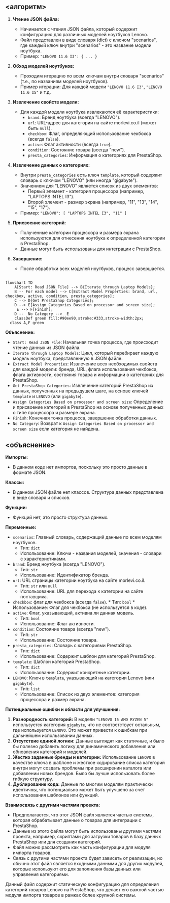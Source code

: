 ## <алгоритм>

1.  **Чтение JSON файла:**
    *   Начинается с чтения JSON файла, который содержит конфигурацию для различных моделей ноутбуков Lenovo.
    *   Файл представлен в виде словаря (dict) с ключом "scenarios", где каждый ключ внутри "scenarios" - это название модели ноутбука.
    *   Пример: `"LENOVO 11.6 I3": { ... }`

2.  **Обход моделей ноутбуков:**
    *   Проходим итерацию по всем ключам внутри словаря "scenarios" (т.е., по названиям моделей ноутбуков).
    *   Пример итерации: Для каждой модели `"LENOVO 11.6 I3"`, `"LENOVO 11.6 I5"` и т.д.

3.  **Извлечение свойств модели:**
    *   Для каждой модели ноутбука извлекаются её характеристики:
        *   `brand`: Бренд ноутбука (всегда "LENOVO").
        *   `url`: URL-адрес для категории на сайте morlevi.co.il (может быть `null`).
        *   `checkbox`: Флаг, определяющий использование чекбокса (всегда `false`).
        *   `active`: Флаг активности (всегда `true`).
        *   `condition`: Состояние товара (всегда "new").
        *   `presta_categories`: Информация о категориях для PrestaShop.

4.  **Извлечение данных о категориях:**
    *   Внутри `presta_categories` есть ключ `template`, который содержит словарь с ключом "LENOVO" (или иногда "gigabyte").
    *   Значением для "LENOVO" является список из двух элементов:
        *   Первый элемент - категория процессора (например, "LAPTOPS INTEL I3").
        *   Второй элемент - размер экрана (например, "11", "13", "14", "15", "17").
    *   Пример: `"LENOVO": [ "LAPTOPS INTEL I3", "11" ]`

5.  **Присвоение категорий:**
    *   Полученные категории процессора и размера экрана используются для отнесения ноутбука к определенной категории в PrestaShop.
    *   Данные могут быть использованы для интеграции с PrestaShop.

6.  **Завершение:**
    *   После обработки всех моделей ноутбуков, процесс завершается.

## <mermaid>

```mermaid
flowchart TD
    A[Start: Read JSON File] --> B{Iterate through Laptop Models};
    B -- For each model --> C[Extract Model Properties: brand, url, checkbox, active, condition, presta_categories];
    C --> D{Get PrestaShop Categories};
    D --> E[Assign Categories Based on processor and screen size];
     E --> F[Finish];
    D --  No Category -->  E
    classDef green fill:#90ee90,stroke:#333,stroke-width:2px;
  class A,F green
```

**Объяснение:**

*   `Start: Read JSON File`: Начальная точка процесса, где происходит чтение данных из JSON файла.
*   `Iterate through Laptop Models`: Цикл, который перебирает каждую модель ноутбука, представленную в JSON файле.
*   `Extract Model Properties`: Извлечение всех необходимых свойств для каждой модели: бренда, URL, флага использования чекбокса, флага активности, состояния товара и информации о категориях для PrestaShop.
*   `Get PrestaShop Categories`: Извлечение категорий PrestaShop из данных, полученных на предыдущем шаге, на основе ключей `template` и `LENOVO` (или `gigabyte`).
*   `Assign Categories Based on processor and screen size`: Определение и присвоение категорий в PrestaShop на основе полученных данных о типе процессора и размере экрана.
*   `Finish`: Конечная точка процесса, завершение обработки данных.
* `No Category`: Возврат к `Assign Categories Based on processor and screen size`  если категория не найдена.

## <объяснение>

**Импорты:**
*   В данном коде нет импортов, поскольку это просто данные в формате JSON.

**Классы:**

*   В данном JSON файле нет классов. Структура данных представлена в виде словаря и списков.

**Функции:**

*   Функций нет, это просто структура данных.

**Переменные:**

*   `scenarios`: Главный словарь, содержащий данные по всем моделям ноутбуков.
    *   Тип: `dict`
    *   Использование: Ключи - названия моделей, значения - словари с характеристиками.
*   `brand`: Бренд ноутбука (всегда "LENOVO").
    *   Тип: `str`
    *   Использование: Идентификатор бренда.
*   `url`: URL страницы категории ноутбука на сайте morlevi.co.il.
    *   Тип: `str` или `null`
    *   Использование: URL для перехода к категории на сайте поставщика.
*    `checkbox`: флаг для чекбокса (всегда `false`).
    *   Тип: `bool`
    *   Использование: Флаг для чекбокса (не используется в коде).
*   `active`: Флаг, указывающий, активна ли данная модель.
    *   Тип: `bool`
    *   Использование: Флаг активности.
*   `condition`: Состояние товара (всегда "new").
    *   Тип: `str`
    *   Использование: Состояние товара.
*   `presta_categories`: Словарь с категориями PrestaShop.
    *   Тип: `dict`
    *   Использование: Содержит шаблон для категорий PrestaShop.
*   `template`: Шаблон категорий PrestaShop.
    *   Тип: `dict`
    *   Использование: Содержит конкретные категории.
*   `LENOVO`: Ключ в `template`, указывающий на категории Lenovo (или `gigabyte`).
    *   Тип: `list`
    *   Использование: Список из двух элементов: категория процессора и размер экрана.

**Потенциальные ошибки и области для улучшения:**

1.  **Разнородность категорий:** В модели `"LENOVO 15 AMD RYZEN 5"` используется категория `gigabyte`, что не соответствует остальным, где используется `LENOVO`. Это может привести к ошибкам при дальнейшем использовании данных.
2.  **Отсутствие единой логики:** Данные выглядят как статичные, и было бы полезно добавить логику для динамического добавления или обновления категорий и моделей.
3.  **Жестко заданные бренды и категории:**  Использование `LENOVO` в качестве ключа в шаблоне и жесткое кодирование списка категорий внутри могут создать проблемы при расширении каталога или добавлении новых брендов. Было бы лучше использовать более гибкую структуру.
4.  **Дублирование кода:** Данные по многим моделям практически идентичны, что потенциально может быть улучшено за счет использования шаблонов или функций.

**Взаимосвязь с другими частями проекта:**

*   Предполагается, что этот JSON файл является частью системы, которая обрабатывает данные о товарах для интеграции с PrestaShop.
*   Данные из этого файла могут быть использованы другими частями проекта, например, скриптами для загрузки товаров в базу данных PrestaShop или для создания категорий.
*   Файл можно рассмотреть как часть конфигурации для модуля импорта товаров.
*   Связь с другими частями проекта будет зависеть от реализации, но обычно этот файл является входными данными для других модулей, которые используют его для заполнения базы данных или управления категориями.

Данный файл содержит статическую конфигурацию для определения категорий товаров Lenovo на PrestaShop, что делает его важной частью модуля импорта товаров в рамках более крупной системы.